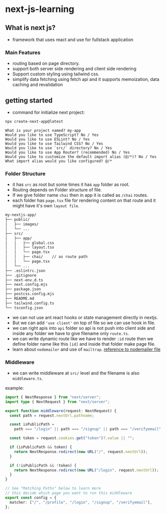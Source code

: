# next-js-learning

## What is next js?

- framework that uses react and use for fullstack application

### Main Features

- routing based on page directory.
- support both server side rendering and client side rendering
- Support custom styling using tailwind css.
- simplify data fetching using fetch api and it supports memoization, data caching and revalidation

## getting started

- command for initialize next project:

```bash
npx create-next-app@latest
```

```after running command
What is your project named? my-app
Would you like to use TypeScript? No / Yes
Would you like to use ESLint? No / Yes
Would you like to use Tailwind CSS? No / Yes
Would you like to use `src/` directory? No / Yes
Would you like to use App Router? (recommended) No / Yes
Would you like to customize the default import alias (@/*)? No / Yes
What import alias would you like configured? @/*
```

### Folder Structure

- it has `src` as root but some times it has `app` folder as root.
- Routing depends on Folder structure of file.
- If we give folder name `chai` then in app it is called as `/chai` routes.
- each folder has `page.tsx` file for rendering content on that route and it might have it's own `layout file`.

```bash
my-nextjs-app/
├── public/
│   ├── images/
│   └── ...
├── src/
│   ├── app/
│   │   ├── global.css
│   │   ├── layout.tsx
│   │   └── page.tsx
│   │   ├── chai/    // as route path
│   │   └── page.tsx
│   └── ...
├── .eslintrc.json
├── .gitignore
├── next-env.d.ts
├── next.config.mjs
├── package.json
├── postcss.config.mjs
├── README.md
├── tailwind.config.ts
└── tsconfig.json
```

- we can not use ant react hooks or state management directly in nextjs.
- But we can add `'use client'` on top of file so we can use hook in file.
- we can right apis into `api` folder so api is not push into client side and inside any folder we have to give filename only `route.ts`.
- we can write dynamic route like we have to render `:id` route then we define folder name like this `[id]` and inside that folder make page file.
- learn about `nodemailer` and use of `mailtrap`. [reference to nodemailer file](https://github.com/arpit-evo/nextjs-auth-project/blob/main/src/helpers/mailer.ts)

### Middleware

- we can write middleware at `src/` level and the filename is also `middleware.ts`.

example:

```TypeScript
import { NextResponse } from "next/server";
import type { NextRequest } from "next/server";

export function middleware(request: NextRequest) {
  const path = request.nextUrl.pathname;

  const isPublicPath =
    path === "/login" || path === "/signup" || path === "/verifyemail";

  const token = request.cookies.get("token")?.value || "";

  if (isPublicPath && token) {
    return NextResponse.redirect(new URL("/", request.nextUrl));
  }

  if (!isPublicPath && !token) {
    return NextResponse.redirect(new URL("/login", request.nextUrl));
  }
}

// See "Matching Paths" below to learn more
// this decide which page you want to run this middleware
export const config = {
  matcher: ["/", "/profile", "/login", "/signup", "/verifyemail"],
};
```

